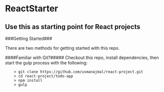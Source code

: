 ReactStarter
====

Use this as starting point for React projects
---

###Getting Started###

There are two methods for getting started with this repo.

####Familiar with Git?#####
Checkout this repo, install dependencies, then start the gulp process with the following:

```
	> git clone https://github.com/usmanajmal/react-project.git
	> cd react-project/todo-app
	> npm install
	> gulp
```
